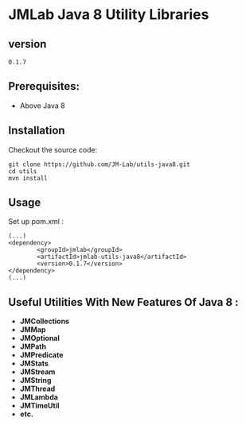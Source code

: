 JMLab Java 8 Utility Libraries
==============================
## version
	0.1.7

## Prerequisites:
* Above Java 8

## Installation

Checkout the source code:

    git clone https://github.com/JM-Lab/utils-java8.git
    cd utils
    mvn install

## Usage
Set up pom.xml :

    (...)
    <dependency>
			<groupId>jmlab</groupId>
			<artifactId>jmlab-utils-java8</artifactId>
			<version>0.1.7</version>
	</dependency>
    (...)

## Useful Utilities With New Features Of Java 8  :
* **JMCollections**
* **JMMap**
* **JMOptional**
* **JMPath**
* **JMPredicate**
* **JMStats**
* **JMStream**
* **JMString**
* **JMThread**
* **JMLambda**
* **JMTimeUtil**
* **etc.**





    